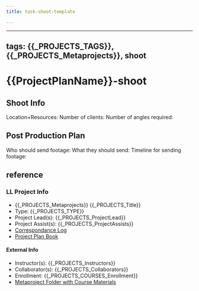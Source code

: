 ```yaml
---
title: task-shoot-template

---
```


---
tags: {{_PROJECTS_TAGS}}, {{_PROJECTS_Metaprojects}}, shoot
---

# {{ProjectPlanName}}-shoot
## Shoot Info
Location+Resources:
Number of clients: 
Number of angles required:

## Post Production Plan
Who should send footage:
What they should send:
Timeline for sending footage:

## reference
### LL Project Info
* {{_PROJECTS_Metaprojects}} {{_PROJECTS_Title}}
* Type: {{_PROJECTS_TYPE}}
* Project Lead(s): {{_PROJECTS_ProjectLead}}
* Project Assist(s): {{_PROJECTS_ProjectAssists}}
* [Correspondance Log]({{_PROJECTS_METAPROJECTS_CorrespondanceLog}})
* [Project Plan Book]({{ProjectPlanBookUrl}})

#### External Info
* Instructor(s): {{_PROJECTS_Instructors}}
* Collaborator(s): {{_PROJECTS_Collaborators}}
* Enrollment: {{_PROJECTS_COURSES_Enrollment}}
* [Metaproject Folder with Course Materials]({{_PROJECTS_AssociatedMetaprojectFolder}})
